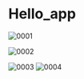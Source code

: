 # Hello_app
![0001](https://user-images.githubusercontent.com/90906602/136976793-1cae81fb-cdac-4c9a-bdbf-7269ab74369e.png)

![0002](https://user-images.githubusercontent.com/90906602/136976814-dace13e3-0b94-4b6c-ac27-f16dfd2b3726.png)

![0003](https://user-images.githubusercontent.com/90906602/136976827-bc1712d9-f27a-4594-aade-1730c20af8f0.png)
![0004](https://user-images.githubusercontent.com/90906602/136976848-812819b3-6d19-4a06-bd61-c47fee67731c.png)
